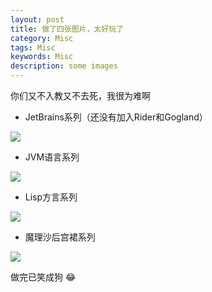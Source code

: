 ```yaml
---
layout: post
title: 做了四张图片，太好玩了
category: Misc
tags: Misc
keywords: Misc
description: some images
---
```


你们又不入教又不去死，我很为难啊

+ JetBrains系列（还没有加入Rider和Gogland）

![](https://coding.net/u/ice1000/p/Images/git/raw/master/blog-img/ll/jb.jpg)

+ JVM语言系列

![](https://coding.net/u/ice1000/p/Images/git/raw/master/blog-img/ll/jvm.jpg)

+ Lisp方言系列

![](https://coding.net/u/ice1000/p/Images/git/raw/master/blog-img/ll/lisp.jpg)

+ 魔理沙后宫裙系列

![](https://coding.net/u/ice1000/p/Images/git/raw/master/blog-img/ll/plt.jpg)

做完已笑成狗 :joy:
